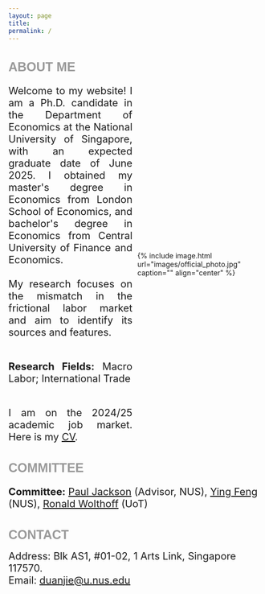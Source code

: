 ```yaml
---
layout: page
title: 
permalink: /
---
```


<style>
  .title {
    font-family: 'Verdana', sans-serif;
    font-weight: bold;
    font-size: 25px;
    color: rgba(128, 128, 128, 0.8);
  }
  .container {
    display: flex;
    align-items: center;
    flex-wrap: wrap;
  }
  .text {
    flex: 1;
    text-align: justify;
    font-size: 20px;
    margin-right: 5px;
  }
  .image {
    flex: 1;
    margin-left: 5px;
  }
  .image img {
    margin-top: 5px;
    width: 400px;
    height: auto;
  }

  /* 媒体查询，针对不同屏幕尺寸进行调整 */
  @media (max-width: 768px) {
    .text, .image {
      flex: 1 100%;
      margin: 0;
    }
    .text {
      text-align: justify; /* 使手机浏览时文字两侧对齐 */
      margin-left: 15px; /* 左侧距离屏幕10px */
      margin-right: 15px; /* 右侧距离屏幕10px */
    }
    .image {
      margin-top: 10px;
      width: calc(100% - 20px); /* 照片宽度比屏幕窄20px */
      max-width: 285px; /* 最大宽度限制 */
      margin-left: 10px; /* 左侧距离屏幕10px */
      margin-right: 10px; /* 右侧距离屏幕10px */
    }
    .image img {
      width: 90%;
      height: auto;
    }
  }
  .contact-info {
    margin-bottom: -5px;
    margin-top: -5px;
    font-size: 20px; 
  }
  .section {
    font-size: 20px;
  }
  .committee {
    font-size: 20px; 
  }
</style>




<h2 class="title">ABOUT ME</h2>
<div class="container">
  <div class="text">
Welcome to my website! I am a Ph.D. candidate in the Department of Economics at the National University of Singapore, with an expected graduate date of June 2025. I obtained my master's degree in Economics from London School of Economics, and bachelor's degree in Economics from Central University of Finance and Economics.  <br>
<br>
My research focuses on the mismatch in the frictional labor market and aim to identify its sources and features. <br>
<br>

<strong>Research Fields:</strong> Macro Labor; International Trade<br>

<br>
I am on the 2024/25 academic job market. Here is my <a href="https://jie-duan.com/files/CV_JMC.pdf" target="_blank" rel="noopener noreferrer"><u>CV</u></a>.

  </div>
  <div class="image">
    {% include image.html url="images/official_photo.jpg" caption="" align="center" %}
  </div>
</div>

<h2 class="title">COMMITTEE</h2>
<div class="committee">
  <strong>Committee:</strong> <a href="https://www.paulgjackson.com/" target="_blank" rel="noopener noreferrer">Paul Jackson</a> (Advisor, NUS), 
  <a href="https://sites.google.com/view/ying-feng/home" target="_blank" rel="noopener noreferrer">Ying Feng</a> (NUS), 
  <a href="http://individual.utoronto.ca/wolthoff/" target="_blank" rel="noopener noreferrer">Ronald Wolthoff</a> (UoT)
</div>


<h2 class="title">CONTACT</h2>
<p class="contact-info section" style="margin-bottom: 0;">Address: Blk AS1, #01-02, 1 Arts Link, Singapore 117570.</p>
<p class="contact-info section" style="margin-top: 0;">Email: <a href="mailto:duanjie@u.nus.edu">duanjie@u.nus.edu</a></p>


